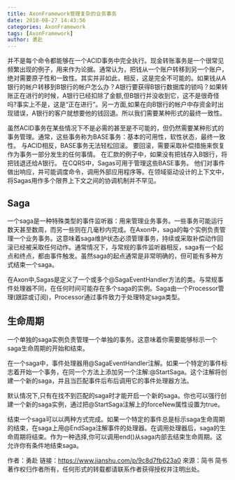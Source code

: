 ```yaml
---
title: AxonFramework管理复杂的业务事务
date: 2018-08-27 14:43:56
categories: AxonFramework
tags: [AxonFramework]
author: 勇赴
---
```


并不是每个命令都能够在一个ACID事务中完全执行。现金转账事务是一个很常见频繁出现的例子，用来作为论据。通常认为，把钱从一个账户转移到另一个账户，绝对需要原子性和一致性。其实并非如此，相反，这是完全不可能的。如果钱从A银行的帐户转移到B银行的帐户怎么办？A银行要获得B银行数据库的锁吗？如果转账正在进行的时候，A银行已经扣除了金额,但B银行并没收到它，这不是很奇怪吗?事实上不是，这是“正在进行”。另一方面,如果在向B银行的帐户中存资金时出现错误，A银行的客户就想要他的钱回退。所以我们需要某种形式的最终一致性。

<!-- more -->
虽然ACID事务在某些情况下不是必需的甚至是不可能的，但仍然需要某种形式的事务管理。通常，这些事务称为BASE事务：基本的可用性，软性状态，最终一致性。 与ACID相反，BASE事务无法轻松回滚。 要回滚，需要采取补偿措施来恢复作为事务一部分发生的任何事情。 在汇款的例子中，如果没有把钱存入B银行，将把钱退还给A银行。
在CQRS中，Sagas可用于管理这些BASE事务。 他们对事件做出响应，并可能调度命令，调用外部应用程序等。在领域驱动设计的上下文中，将Sagas用作多个限界上下文之间的协调机制并不罕见。

## Saga
一个saga是一种特殊类型的事件监听器：用来管理业务事务。一些事务可能运行数天甚至数周，而另一些则在几毫秒内完成。在Axon中，saga的每个实例负责管理一个业务事务。这意味着saga维护状态必须管理事务，持续或采取补偿动作回滚已经被采取任何动作。通常情况下，与常规的事件监听器相反，saga有一个起点和终点，都由事件触发。虽然saga的起点通常是非常明确的，但可能有多种方式结束一个saga。

在Axon中,Sagas是定义了一个或多个@SagaEventHandler方法的类。与常规事件处理器不同，在任何时间可能存在多个saga的实例。Saga由一个Processor管理(跟踪或订阅)，Processor通过事件致力于处理特定saga类型。

## 生命周期
一个单独的saga实例负责管理一个单独的事务。这意味着你需要能够标示一个saga生命周期的开始和结束。

在一个saga中，事件处理器用@SagaEventHandler注解。如果一个特定的事件标志着开始一个事务，在同一个方法上添加另一个注解:@StartSaga。这个注解将创建一个新的saga，并且当匹配事件后布后调用它的事件处理器方法。

默认情况下,只有在找不到匹配的saga时才能开启一个新的saga。你也可以强行创建一个新的saga实例，通过把@StartSaga注解上的forceNew属性设置为true。

结束一个saga可以以两种方式完成。如果一个特定的事件总是标示saga生命周期的结束，在saga上用@EndSaga注解事件的处理器。在调用处理器后，saga的生命周期将结束。作为一种选择,你可以调用end()从saga内部去结束生命周期。这允许你有条件地结束saga。

作者：勇赴
链接：https://www.jianshu.com/p/9c8d7fb623a0
來源：简书
简书著作权归作者所有，任何形式的转载都请联系作者获得授权并注明出处。